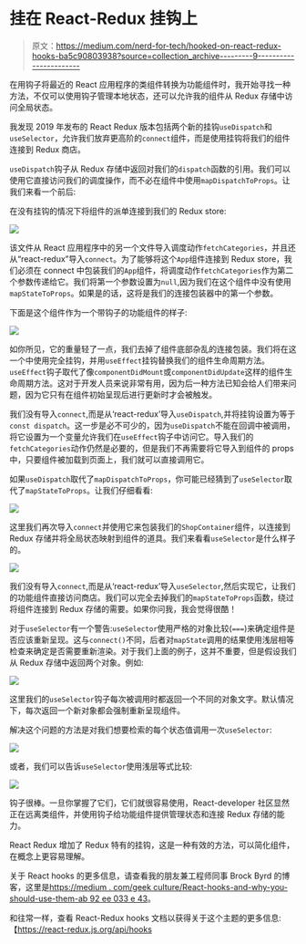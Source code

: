 # 挂在 React-Redux 挂钩上

> 原文：<https://medium.com/nerd-for-tech/hooked-on-react-redux-hooks-ba5c90803938?source=collection_archive---------9----------------------->

在用钩子将最近的 React 应用程序的类组件转换为功能组件时，我开始寻找一种方法，不仅可以使用钩子管理本地状态，还可以允许我的组件从 Redux 存储中访问全局状态。

我发现 2019 年发布的 React Redux 版本包括两个新的挂钩`useDispatch`和`useSelector`，允许我们放弃更高阶的`connect`组件，而是使用挂钩将我们的组件连接到 Redux 商店。

`useDispatch`钩子从 Redux 存储中返回对我们的`dispatch`函数的引用。我们可以使用它直接访问我们的调度操作，而不必在组件中使用`mapDispatchToProps`。让我们来看一个前后:

在没有挂钩的情况下将组件的派单连接到我们的 Redux store:

![](img/1533672003b5aa2ff2e82b72a5a9d4c2.png)

该文件从 React 应用程序中的另一个文件导入调度动作`fetchCategories`，并且还从“react-redux”导入`connect`。为了能够将这个`App`组件连接到 Redux store，我们必须在 connect 中包装我们的`App`组件，将调度动作`fetchCategories`作为第二个参数传递给它。我们将第一个参数设置为`null`,因为我们在这个组件中没有使用`mapStateToProps`。如果是的话，这将是我们的连接包装器中的第一个参数。

下面是这个组件作为一个带钩子的功能组件的样子:

![](img/502cd83db45250d4e8525dd82673ed16.png)

如你所见，它的重量轻了一点，我们去掉了组件底部杂乱的连接包装。我们将在这一个中使用完全挂钩，并用`useEffect`挂钩替换我们的组件生命周期方法。`useEffect`钩子取代了像`componentDidMount`或`componentDidUpdate`这样的组件生命周期方法。这对于开发人员来说非常有用，因为后一种方法已知会给人们带来问题，因为它只有在组件初始呈现后进行更新时才会被触发。

我们没有导入`connect`,而是从‘react-redux’导入`useDispatch`,并将挂钩设置为等于`const dispatch`。这一步是必不可少的，因为`useDispatch`不能在回调中被调用，将它设置为一个变量允许我们在`useEffect`钩子中访问它。导入我们的`fetchCategories`动作仍然是必要的，但是我们不再需要将它导入到组件的 props 中，只要组件被加载到页面上，我们就可以直接调用它。

如果`useDispatch`取代了`mapDispatchToProps`，你可能已经猜到了`useSelector`取代了`mapStateToProps`。让我们仔细看看:

![](img/9980092071011a0b6085b610fbd7147e.png)

这里我们再次导入`connect`并使用它来包装我们的`ShopContainer`组件，以连接到 Redux 存储并将全局状态映射到组件的道具。我们来看看`useSelector`是什么样子的。

![](img/40a2a3639958aca8c8930cd8514240e4.png)

我们没有导入`connect`,而是从‘react-redux’导入`useSelector`,然后实现它，让我们的功能组件直接访问商店。我们可以完全去掉我们的`mapStateToProps`函数，绕过将组件连接到 Redux 存储的需要。如果你问我，我会觉得很酷！

对于`useSelector`有一个警告:`useSelector`使用严格的对象比较(`===`)来确定组件是否应该重新呈现。这与`connect()`不同，后者对`mapState`调用的结果使用浅层相等检查来确定是否需要重新渲染。对于我们上面的例子，这并不重要，但是假设我们从 Redux 存储中返回两个对象。例如:

![](img/02111c31d70a165ae41042f4faeb3bce.png)

这里我们的`useSelector`钩子每次被调用时都返回一个不同的对象文字。默认情况下，每次返回一个新对象都会强制重新呈现组件。

解决这个问题的方法是对我们想要检索的每个状态值调用一次`useSelector`:

![](img/16d901432df66872f628854b54913079.png)

或者，我们可以告诉`useSelector`使用浅层等式比较:

![](img/0a3f96c836aef94b526cda4f8d79d7de.png)

钩子很棒。一旦你掌握了它们，它们就很容易使用，React-developer 社区显然正在远离类组件，并使用钩子给功能组件提供管理状态和连接 Redux 存储的能力。

React Redux 增加了 Redux 特有的挂钩，这是一种有效的方法，可以简化组件，在概念上更容易理解。

关于 React hooks 的更多信息，请查看我的朋友兼工程师同事 Brock Byrd 的博客，这里是[https://medium . com/geek culture/React-hooks-and-why-you-should-use-them-ab 92 ee 033 e 43](/geekculture/react-hooks-and-why-you-should-use-them-ab92ee033e43)。

和往常一样，查看 React-Redux hooks 文档以获得关于这个主题的更多信息:【https://react-redux.js.org/api/hooks
